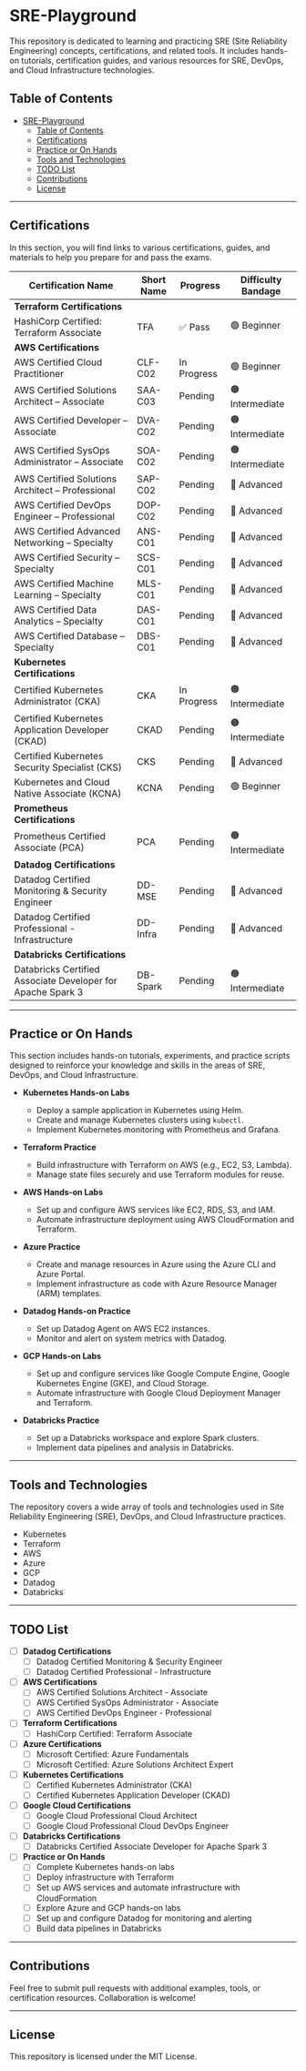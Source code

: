 # SRE-Playground

This repository is dedicated to learning and practicing SRE (Site Reliability Engineering) concepts, certifications, and related tools. It includes hands-on tutorials, certification guides, and various resources for SRE, DevOps, and Cloud Infrastructure technologies.

## Table of Contents
- [SRE-Playground](#sre-playground)
  - [Table of Contents](#table-of-contents)
  - [Certifications](#certifications)
  - [Practice or On Hands](#practice-or-on-hands)
  - [Tools and Technologies](#tools-and-technologies)
  - [TODO List](#todo-list)
  - [Contributions](#contributions)
  - [License](#license)

---

## Certifications

In this section, you will find links to various certifications, guides, and materials to help you prepare for and pass the exams.

| **Certification Name**                                      | **Short Name** | **Progress** | **Difficulty Bandage** |
|-------------------------------------------------------------|----------------|--------------|------------------------|
| **Terraform Certifications**                                |                |              |                        |
| HashiCorp Certified: Terraform Associate                    | TFA            | ✅ Pass       | 🟢 Beginner            |
| **AWS Certifications**                                      |                |              |                        |
| AWS Certified Cloud Practitioner                            | CLF-C02        | In Progress  | 🟢 Beginner            |
| AWS Certified Solutions Architect – Associate               | SAA-C03        | Pending      | 🟠 Intermediate        |
| AWS Certified Developer – Associate                         | DVA-C02        | Pending      | 🟠 Intermediate        |
| AWS Certified SysOps Administrator – Associate              | SOA-C02        | Pending      | 🟠 Intermediate        |
| AWS Certified Solutions Architect – Professional            | SAP-C02        | Pending      | 🔴 Advanced            |
| AWS Certified DevOps Engineer – Professional                | DOP-C02        | Pending      | 🔴 Advanced            |
| AWS Certified Advanced Networking – Specialty               | ANS-C01        | Pending      | 🔴 Advanced            |
| AWS Certified Security – Specialty                          | SCS-C01        | Pending      | 🔴 Advanced            |
| AWS Certified Machine Learning – Specialty                  | MLS-C01        | Pending      | 🔴 Advanced            |
| AWS Certified Data Analytics – Specialty                    | DAS-C01        | Pending      | 🔴 Advanced            |
| AWS Certified Database – Specialty                          | DBS-C01        | Pending      | 🔴 Advanced            |
| **Kubernetes Certifications**                               |                |              |                        |
| Certified Kubernetes Administrator (CKA)                    | CKA            | In Progress      | 🟠 Intermediate        |
| Certified Kubernetes Application Developer (CKAD)           | CKAD           | Pending      | 🟠 Intermediate        |
| Certified Kubernetes Security Specialist (CKS)              | CKS            | Pending      | 🔴 Advanced            |
| Kubernetes and Cloud Native Associate (KCNA)                | KCNA           | Pending      | 🟢 Beginner            |
| **Prometheus Certifications**                               |                |              |                        |
| Prometheus Certified Associate (PCA)                        | PCA            | Pending      | 🟠 Intermediate        |
| **Datadog Certifications**                                  |                |              |                        |
| Datadog Certified Monitoring & Security Engineer            | DD-MSE         | Pending      | 🔴 Advanced            |
| Datadog Certified Professional - Infrastructure             | DD-Infra       | Pending      | 🔴 Advanced            |
| **Databricks Certifications**                               |                |              |                        |
| Databricks Certified Associate Developer for Apache Spark 3 | DB-Spark       | Pending      | 🟠 Intermediate        |

---

## Practice or On Hands

This section includes hands-on tutorials, experiments, and practice scripts designed to reinforce your knowledge and skills in the areas of SRE, DevOps, and Cloud Infrastructure.

- **Kubernetes Hands-on Labs**
  - Deploy a sample application in Kubernetes using Helm.
  - Create and manage Kubernetes clusters using `kubectl`.
  - Implement Kubernetes monitoring with Prometheus and Grafana.
  
- **Terraform Practice**
  - Build infrastructure with Terraform on AWS (e.g., EC2, S3, Lambda).
  - Manage state files securely and use Terraform modules for reuse.
  
- **AWS Hands-on Labs**
  - Set up and configure AWS services like EC2, RDS, S3, and IAM.
  - Automate infrastructure deployment using AWS CloudFormation and Terraform.
  
- **Azure Practice**
  - Create and manage resources in Azure using the Azure CLI and Azure Portal.
  - Implement infrastructure as code with Azure Resource Manager (ARM) templates.

- **Datadog Hands-on Practice**
  - Set up Datadog Agent on AWS EC2 instances.
  - Monitor and alert on system metrics with Datadog.

- **GCP Hands-on Labs**
  - Set up and configure services like Google Compute Engine, Google Kubernetes Engine (GKE), and Cloud Storage.
  - Automate infrastructure with Google Cloud Deployment Manager and Terraform.

- **Databricks Practice**
  - Set up a Databricks workspace and explore Spark clusters.
  - Implement data pipelines and analysis in Databricks.

---

## Tools and Technologies

The repository covers a wide array of tools and technologies used in Site Reliability Engineering (SRE), DevOps, and Cloud Infrastructure practices.

- Kubernetes
- Terraform
- AWS
- Azure
- GCP
- Datadog
- Databricks

---

## TODO List

- [ ] **Datadog Certifications**
  - [ ] Datadog Certified Monitoring & Security Engineer
  - [ ] Datadog Certified Professional - Infrastructure
  
- [ ] **AWS Certifications**
  - [ ] AWS Certified Solutions Architect - Associate
  - [ ] AWS Certified SysOps Administrator - Associate
  - [ ] AWS Certified DevOps Engineer - Professional

- [ ] **Terraform Certifications**
  - [ ] HashiCorp Certified: Terraform Associate
  
- [ ] **Azure Certifications**
  - [ ] Microsoft Certified: Azure Fundamentals
  - [ ] Microsoft Certified: Azure Solutions Architect Expert
  
- [ ] **Kubernetes Certifications**
  - [ ] Certified Kubernetes Administrator (CKA)
  - [ ] Certified Kubernetes Application Developer (CKAD)
  
- [ ] **Google Cloud Certifications**
  - [ ] Google Cloud Professional Cloud Architect
  - [ ] Google Cloud Professional Cloud DevOps Engineer
  
- [ ] **Databricks Certifications**
  - [ ] Databricks Certified Associate Developer for Apache Spark 3

- [ ] **Practice or On Hands**
  - [ ] Complete Kubernetes hands-on labs
  - [ ] Deploy infrastructure with Terraform
  - [ ] Set up AWS services and automate infrastructure with CloudFormation
  - [ ] Explore Azure and GCP hands-on labs
  - [ ] Set up and configure Datadog for monitoring and alerting
  - [ ] Build data pipelines in Databricks

--- 
## Contributions 
Feel free to submit pull requests with additional examples, tools, or certification resources. Collaboration is welcome!

--- 
## License 
This repository is licensed under the MIT License.
